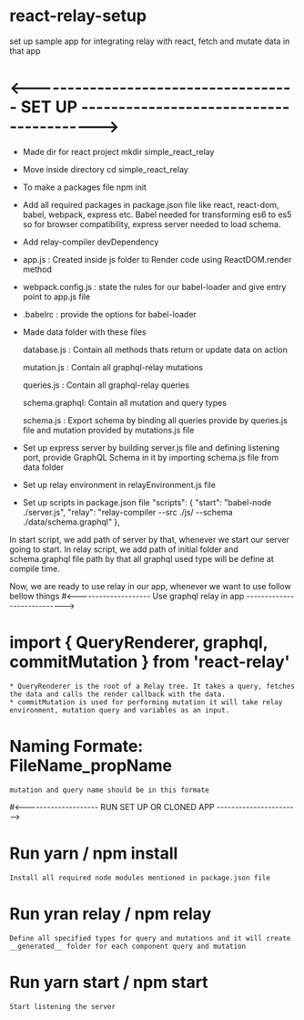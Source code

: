 # react-relay-setup
set up sample app for integrating relay with react, fetch and mutate data in that app

# <------------------------------------ SET UP ---------------------------------------->
* Made dir for react project
mkdir simple_react_relay

* Move inside directory
cd simple_react_relay

* To make a packages file
npm init

* Add all required packages in package.json file like react, react-dom, babel, webpack, express etc.
Babel needed for transforming es6  to es5 so for browser compatibility, express server needed to load schema.

* Add relay-compiler devDependency
    
* app.js : Created inside js folder to Render code using ReactDOM.render method

* webpack.config.js : state the rules for our babel-loader and give entry point to app.js file

* .babelrc : provide the options for babel-loader

* Made data folder with these files

    database.js : Contain all methods thats return or update data on action

    mutation.js : Contain all graphql-relay mutations

    queries.js : Contain all graphql-relay queries

    schema.graphql: Contain all mutation and query types

    schema.js : Export schema by binding all queries provide by queries.js file and mutation provided by mutations.js file

* Set up express server by building server.js file and defining listening port, provide  GraphQL Schema in it by importing schema.js file from data folder

* Set up relay environment in relayEnvironment.js file

* Set up scripts in package.json file
    "scripts": {
        "start": "babel-node ./server.js",
        "relay": "relay-compiler --src ./js/ --schema ./data/schema.graphql"
    },

In start script, we add path of server by that, whenever we start our server going to start.
In relay script, we add path of initial folder and schema.graphql file path by that all graphql used type will be define at compile time.

Now, we are ready to use relay in our app, whenever we want to use follow bellow things
#<-------------------- Use graphql relay in app ---------------------------->

# import { QueryRenderer, graphql, commitMutation } from 'react-relay'
    * QueryRenderer is the root of a Relay tree. It takes a query, fetches the data and calls the render callback with the data.
    * commitMutation is used for performing mutation it will take relay environment, mutation query and variables as an input.

# Naming Formate: FileName_propName
    mutation and query name should be in this formate

#<-------------------- RUN SET UP OR CLONED APP ----------------------->

# Run yarn / npm install
    Install all required node modules mentioned in package.json file
# Run yran relay / npm relay
    Define all specified types for query and mutations and it will create __generated__ folder for each component query and mutation
# Run yarn start / npm start
    Start listening the server